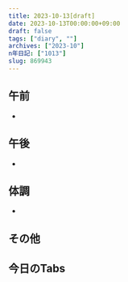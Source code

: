 ```yaml
---
title: 2023-10-13[draft]
date: 2023-10-13T00:00:00+09:00
draft: false
tags: ["diary", ""]
archives: ["2023-10"]
n年日記: ["1013"]
slug: 869943
---
```

## 午前
- 
## 午後
- 
## 体調
- 
## その他
## 今日のTabs